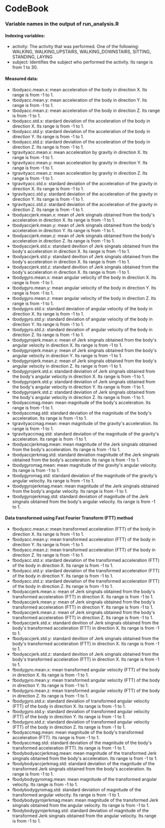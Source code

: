 CodeBook
================

### Variable names in the output of run\_analysis.R
#### Indexing variables:
-   activity: The activity that was performed. One of the following: WALKING, WALKING\_UPSTAIRS, WALKING\_DOWNSTAIRS, SITTING, STANDING, LAYING
-   subject: Identifies the subject who performed the activity. Its range is from 1 to 30.

#### Measured data:
-   tbodyacc.mean.x: mean acceleration of the body in direction X. Its range is from -1 to 1.
-   tbodyacc.mean.y: mean acceleration of the body in direction Y. Its range is from -1 to 1.
-   tbodyacc.mean.z: mean acceleration of the body in direction Z. Its range is from -1 to 1.
-   tbodyacc.std.x: stardard deviation of the acceleration of the body in direction X. Its range is from -1 to 1.
-   tbodyacc.std.y: stardard deviation of the acceleration of the body in direction Y. Its range is from -1 to 1.
-   tbodyacc.std.z: stardard deviation of the acceleration of the body in direction Z. Its range is from -1 to 1.
-   tgravityacc.mean.x: mean acceleration by gravity in direction X. Its range is from -1 to 1.
-   tgravityacc.mean.y: mean acceleration by gravity in direction Y. Its range is from -1 to 1.
-   tgravityacc.mean.z: mean acceleration by gravity in direction Z. Its range is from -1 to 1.
-   tgravityacc.std.x: stardard deviation of the acceleration of the gravity in direction X. Its range is from -1 to 1.
-   tgravityacc.std.y: stardard deviation of the acceleration of the gravity in direction Y. Its range is from -1 to 1.
-   tgravityacc.std.z: stardard deviation of the acceleration of the gravity in direction Z. Its range is from -1 to 1.
-   tbodyaccjerk.mean.x: mean of Jerk singnals obtained from the body's acceleration in direction X. Its range is from -1 to 1.
-   tbodyaccjerk.mean.y: mean of Jerk singnals obtained from the body's acceleration in direction Y. Its range is from -1 to 1.
-   tbodyaccjerk.mean.z: mean of Jerk singnals obtained from the body's acceleration in direction Z. Its range is from -1 to 1.
-   tbodyaccjerk.std.x: standard devition of Jerk singnals obtained from the body's acceleration in direction X. Its range is from -1 to 1.
-   tbodyaccjerk.std.y: standard devition of Jerk singnals obtained from the body's acceleration in direction X. Its range is from -1 to 1.
-   tbodyaccjerk.std.z: standard devition of Jerk singnals obtained from the body's acceleration in direction X. Its range is from -1 to 1.
-   tbodygyro.mean.x: mean angular velocity of the body in direction X. Its range is from -1 to 1.
-   tbodygyro.mean.y: mean angular velocity of the body in direction Y. Its range is from -1 to 1.
-   tbodygyro.mean.z: mean angular velocity of the body in direction Z. Its range is from -1 to 1.
-   tbodygyro.std.x: standard deviation of angular velocity of the body in direction X. Its range is from -1 to 1.
-   tbodygyro.std.y: standard deviation of angular velocity of the body in direction Y. Its range is from -1 to 1.
-   tbodygyro.std.z: standard deviation of angular velocity of the body in direction Z. Its range is from -1 to 1.
-   tbodygyrojerk.mean.x: mean of Jerk singnals obtained from the body's angular velocity in direction X. Its range is from -1 to 1.
-   tbodygyrojerk.mean.y: mean of Jerk singnals obtained from the body's angular velocity in direction Y. Its range is from -1 to 1.
-   tbodygyrojerk.mean.z: mean of Jerk singnals obtained from the body's angular velocity in direction Z. Its range is from -1 to 1.
-   tbodygyrojerk.std.x: standard deviation of Jerk singnals obtained from the body's angular velocity in direction X. Its range is from -1 to 1.
-   tbodygyrojerk.std.y: standard deviation of Jerk singnals obtained from the body's angular velocity in direction Y. Its range is from -1 to 1.
-   tbodygyrojerk.std.z: standard deviation of Jerk singnals obtained from the body's angular velocity in direction Z. Its range is from -1 to 1.
-   tbodyaccmag.mean: mean magnitude of the body's acceleration. Its range is from -1 to 1.
-   tbodyaccmag.std: standard deviation of the magnitude of the body's acceleration. Its range is from -1 to 1.
-   tgravityaccmag.mean: mean magnitude of the gravity's acceleration. Its range is from -1 to 1.
-   tgravityaccmag.std: standard deviation of the magnitude of the gravity's acceleration. Its range is from -1 to 1.
-   tbodyaccjerkmag.mean: mean magnitude of the Jerk singnals obtained from the body's acceleration. Its range is from -1 to 1.
-   tbodyaccjerkmag.std: standard deviation magnitude of the Jerk singnals obtained from the body's acceleration. Its range is from -1 to 1.
-   tbodygyromag.mean: mean magnitude of the gravity's angular velocity. Its range is from -1 to 1.
-   tbodygyromag.std: standard deviation of the magnitude of the gravity's angular velocity. Its range is from -1 to 1.
-   tbodygyrojerkmag.mean: mean magnitude of the Jerk singnals obtained from the body's angular velocity. Its range is from -1 to 1.
-   tbodygyrojerkmag.std: standard deviation of magnitude of the Jerk singnals obtained from the body's angular velocity. Its range is from -1 to 1.

#### Data transformed using Fast Fourier Transform (FTT) method 
-   fbodyacc.mean.x: mean transformed acceleration (FTT) of the body in direction X. Its range is from -1 to 1.
-   fbodyacc.mean.y: mean transformed acceleration (FTT) of the body in direction Y. Its range is from -1 to 1.
-   fbodyacc.mean.z: mean transformed acceleration (FTT) of the body in direction Z. Its range is from -1 to 1.
-   fbodyacc.std.x: stardard deviation of the transformed acceleration (FTT) of the body in direction X. Its range is from -1 to 1.
-   fbodyacc.std.y: stardard deviation of the transformed acceleration (FTT) of the body in direction Y. Its range is from -1 to 1.
-   fbodyacc.std.z: stardard deviation of the transformed acceleration (FTT) of the body in direction Z. Its range is from -1 to 1.
-   fbodyaccjerk.mean.x: mean of Jerk singnals obtained from the body's transformed acceleration (FTT) in direction X. Its range is from -1 to 1.
-   fbodyaccjerk.mean.y: mean of Jerk singnals obtained from the body's transformed acceleration (FTT) in direction Y. Its range is from -1 to 1.
-   fbodyaccjerk.mean.z: mean of Jerk singnals obtained from the body's transformed acceleration (FTT) in direction Z. Its range is from -1 to 1.
-   fbodyaccjerk.std.x: standard devition of Jerk singnals obtained from the body's transformed acceleration (FTT) in direction X. Its range is from -1 to 1.
-   fbodyaccjerk.std.y: standard devition of Jerk singnals obtained from the body's transformed acceleration (FTT) in direction X. Its range is from -1 to 1.
-   fbodyaccjerk.std.z: standard devition of Jerk singnals obtained from the body's transformed acceleration (FTT) in direction X. Its range is from -1 to 1.
-   fbodygyro.mean.x: mean transformed angular velocity (FTT) of the body in direction X. Its range is from -1 to 1.
-   fbodygyro.mean.y: mean transformed angular velocity (FTT) of the body in direction Y. Its range is from -1 to 1.
-   fbodygyro.mean.z: mean transformed angular velocity (FTT) of the body in direction Z. Its range is from -1 to 1.
-   fbodygyro.std.x: standard deviation of transformed angular velocity (FTT) of the body in direction X. Its range is from -1 to 1.
-   fbodygyro.std.y: standard deviation of transformed angular velocity (FTT) of the body in direction Y. Its range is from -1 to 1.
-   fbodygyro.std.z: standard deviation of transformed angular velocity (FTT) of the body in direction Z. Its range is from -1 to 1.
-   fbodyaccmag.mean: mean magnitude of the body's transformed acceleration (FTT). Its range is from -1 to 1.
-   fbodyaccmag.std: standard deviation of the magnitude of the body's transformed acceleration (FTT). Its range is from -1 to 1.
-   fbodybodyaccjerkmag.mean: mean magnitude of the transformed Jerk singnals obtained from the body's acceleration. Its range is from -1 to 1.
-   fbodybodyaccjerkmag.std: standard deviation of the magnitude of the transformed Jerk singnals obtained from the body's acceleration. Its range is from -1 to 1.
-   fbodybodygyromag.mean: mean magnitude of the transformed angular velocity. Its range is from -1 to 1.
-   fbodybodygyromag.std: standard deviation of magnitude of the transformed angular velocity. Its range is from -1 to 1.
-   fbodybodygyrojerkmag.mean: mean magnitude of the transformed Jerk singnals obtained from the angular velocity. Its range is from -1 to 1.
-   fbodybodygyrojerkmag.std: standard deviation of magnitude of the transformed Jerk singnals obtained from the angular velocity. Its range is from -1 to 1.
